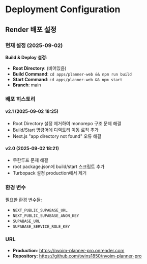 # Deployment Configuration

## Render 배포 설정

### 현재 설정 (2025-09-02)

**Build & Deploy 설정**:
- **Root Directory**: (비어있음)
- **Build Command**: `cd apps/planner-web && npm run build`
- **Start Command**: `cd apps/planner-web && npm start`
- **Branch**: main

### 배포 히스토리

#### v2.1 (2025-09-02 18:25)
- Root Directory 설정 제거하여 monorepo 구조 문제 해결
- Build/Start 명령어에 디렉토리 이동 로직 추가
- Next.js "app directory not found" 오류 해결

#### v2.0 (2025-09-02 18:21)  
- 무한루프 문제 해결
- root package.json에 build/start 스크립트 추가
- Turbopack 설정 production에서 제거

### 환경 변수

필요한 환경 변수들:
- `NEXT_PUBLIC_SUPABASE_URL`
- `NEXT_PUBLIC_SUPABASE_ANON_KEY`
- `SUPABASE_URL`
- `SUPABASE_SERVICE_ROLE_KEY`

### URL

- **Production**: https://nvoim-planner-pro.onrender.com
- **Repository**: https://github.com/twins1850/nvoim-planner-pro